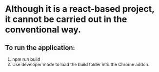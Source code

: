 # Although it is a react-based project, it cannot be carried out in the conventional way.

## To run the application:
1. npm run build
2. Use developer mode to load the build folder into the Chrome addon.